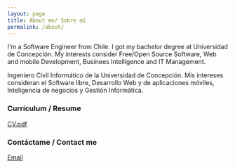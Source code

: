 ```yaml
---
layout: page
title: About me/ Sobre mí
permalink: /about/
---
```

I'm a Software Engineer from Chile. I got my bachelor degree at Universidad de Concepción. 
My interests consider Free/Open Source Software, Web and mobile Development, Businees Intelligence and IT Management.

Ingeniero Civil Informático de la Universidad de Concepción. Mis intereses consideran el Software libre, Desarrollo Web y de aplicaciones móviles, Inteligencia de negocios y Gestión Informática. 

### Currículum / Resume
[CV.pdf](https://dl.dropboxusercontent.com/u/9576010/cvrvl2016.pdf)

### Contáctame / Contact me

[Email](mailto:raulvillegasleiva@gmail.com)
